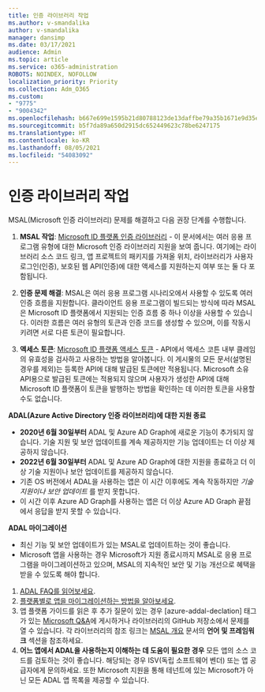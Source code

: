 ```yaml
---
title: 인증 라이브러리 작업
ms.author: v-smandalika
author: v-smandalika
manager: dansimp
ms.date: 03/17/2021
audience: Admin
ms.topic: article
ms.service: o365-administration
ROBOTS: NOINDEX, NOFOLLOW
localization_priority: Priority
ms.collection: Adm_O365
ms.custom:
- "9775"
- "9004342"
ms.openlocfilehash: b667e699e1595b21d80788123de13daffbe79a35b1671e9d35eaa6cd980693db
ms.sourcegitcommit: b5f7da89a650d2915dc652449623c78be6247175
ms.translationtype: HT
ms.contentlocale: ko-KR
ms.lasthandoff: 08/05/2021
ms.locfileid: "54083092"
---
```

# <a name="working-with-authentication-libraries"></a>인증 라이브러리 작업

MSAL(Microsoft 인증 라이브러리) 문제를 해결하고 다음 권장 단계를 수행합니다.

1. **MSAL 작업**: [Microsoft ID 플랫폼 인증 라이브러리](https://docs.microsoft.com/azure/active-directory/develop/reference-v2-libraries) - 이 문서에서는 여러 응용 프로그램 유형에 대한 Microsoft 인증 라이브러리 지원을 보여 줍니다. 여기에는 라이브러리 소스 코드 링크, 앱 프로젝트의 패키지를 가져올 위치, 라이브러리가 사용자 로그인(인증), 보호된 웹 API(인증)에 대한 액세스를 지원하는지 여부 또는 둘 다 포함됩니다.

2. **인증 문제 해결**: MSAL은 여러 응용 프로그램 시나리오에서 사용할 수 있도록 여러 인증 흐름을 지원합니다. 클라이언트 응용 프로그램이 빌드되는 방식에 따라 MSAL은 Microsoft ID 플랫폼에서 지원되는 인증 흐름 중 하나 이상을 사용할 수 있습니다. 이러한 흐름은 여러 유형의 토큰과 인증 코드를 생성할 수 있으며, 이를 작동시키려면 서로 다른 토큰이 필요합니다.

3. **액세스 토큰**: [Microsoft ID 플랫폼 액세스 토큰](https://docs.microsoft.com/azure/active-directory/develop/access-tokens) - API에서 액세스 코튼 내부 클레임의 유효성을 검사하고 사용하는 방법을 알아봅니다. 이 게시물의 모든 문서(설명된 경우를 제외)는 등록한 API에 대해 발급된 토큰에만 적용됩니다. Microsoft 소유 API용으로 발급된 토큰에는 적용되지 않으며 사용자가 생성한 API에 대해 Microsoft ID 플랫폼이 토큰을 발행하는 방법을 확인하는 데 이러한 토큰을 사용할 수도 없습니다.

**ADAL(Azure Active Directory 인증 라이브러리)에 대한 지원 종료**

- **2020년 6월 30일부터** ADAL 및 Azure AD Graph에 새로운 기능이 추가되지 않습니다. 기술 지원 및 보안 업데이트를 계속 제공하지만 기능 업데이트는 더 이상 제공하지 않습니다.
- **2022년 6월 30일부터** ADAL 및 Azure AD Graph에 대한 지원을 종료하고 더 이상 기술 지원이나 보안 업데이트를 제공하지 않습니다.
- 기존 OS 버전에서 ADAL을 사용하는 앱은 이 시간 이후에도 계속 작동하지만 *기술 지원이나 보안 업데이트* 를 받지 못합니다.
- 이 시간 이후 Azure AD Graph를 사용하는 앱은 더 이상 Azure AD Graph 끝점에서 응답을 받지 못할 수 있습니다.

**ADAL 마이그레이션**

- 최신 기능 및 보안 업데이트가 있는 MSAL로 업데이트하는 것이 좋습니다.
- Microsoft 앱을 사용하는 경우 Microsoft가 지원 종료시까지 MSAL로 응용 프로그램을 마이그레이션하고 있으며, MSAL의 지속적인 보안 및 기능 개선으로 혜택을 받을 수 있도록 해야 합니다.

1. [ADAL FAQ를 읽어보세요](https://docs.microsoft.com/azure/active-directory/develop/msal-migration#frequently-asked-questions-faq).
2. [플랫폼별로 앱을 마이그레이션하는 방법을 알아보세요](https://docs.microsoft.com/azure/active-directory/develop/msal-migration#migration-guidance).
3. 앱 플랫폼 가이드를 읽은 후 추가 질문이 있는 경우 [azure-addal-declation] 태그가 있는 [Microsoft Q&A](https://docs.microsoft.com/answers/topics/azure-ad-adal-deprecation.html)에 게시하거나 라이브러리의 GitHub 저장소에서 문제를 열 수 있습니다. 각 라이브러리의 참조 링크는 [MSAL 개요](https://docs.microsoft.com/azure/active-directory/develop/msal-overview#languages-and-frameworks) 문서의 **언어 및 프레임워크** 섹션을 참조하세요.
4. **어느 앱에서 ADAL을 사용하는지 이해하는 데 도움이 필요한 경우** 모든 앱의 소스 코드를 검토하는 것이 좋습니다. 해당되는 경우 ISV(독립 소프트웨어 벤더) 또는 앱 공급자에게 문의하세요. 또한 Microsoft 지원을 통해 테넌트에 있는 Microsoft가 아닌 모든 ADAL 앱 목록을 제공할 수 있습니다.







